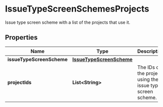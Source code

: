 

# IssueTypeScreenSchemesProjects

Issue type screen scheme with a list of the projects that use it.

## Properties

| Name | Type | Description | Notes |
|------------ | ------------- | ------------- | -------------|
|**issueTypeScreenScheme** | [**IssueTypeScreenScheme**](IssueTypeScreenScheme.md) |  |  |
|**projectIds** | **List&lt;String&gt;** | The IDs of the projects using the issue type screen scheme. |  |




